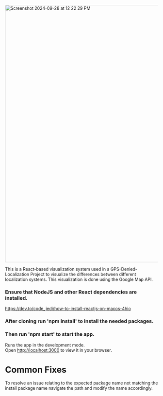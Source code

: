 <img width="847" alt="Screenshot 2024-09-28 at 12 22 29 PM" src="https://github.com/user-attachments/assets/25d185d8-d65a-423a-920c-8648c7b2a4c0">

This is a React-based visualization system used in a GPS-Denied-Localization Project to visualize the differences between different localization systems. This visualization is done using
the Google Map API.

### Ensure that NodeJS and other React dependencies are installed.
https://dev.to/code_jedi/how-to-install-reactjs-on-macos-4hio

### After cloning run 'npm install' to install the needed packages.

### Then run 'npm start' to start the app.

Runs the app in the development mode.\
Open [http://localhost:3000](http://localhost:3000) to view it in your browser.

# Common Fixes

To resolve an issue relating to the expected package name not matching the install package name navigate the path and modify the name accordingly.
